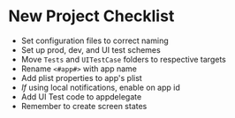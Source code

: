# New Project Checklist
- Set configuration files to correct naming
- Set up prod, dev, and UI test schemes
- Move `Tests` and `UITestCase` folders to respective targets
- Rename `<#app#>` with app name
- Add plist properties to app's plist
- _If_ using local notifications, enable on app id
- Add UI Test code to appdelegate
- Remember to create screen states